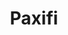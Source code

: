 ---
order: 4
title: "Paxifi"
image: "2015/05/ford_thumbnail-495x400.jpg"
link: "3895/"
support: "universal"
category: "retail_sort"
---